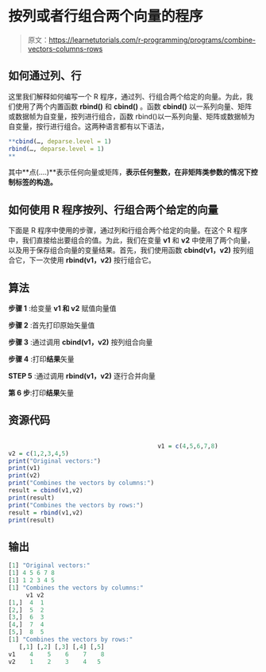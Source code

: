# 按列或者行组合两个向量的程序

> 原文：<https://learnetutorials.com/r-programming/programs/combine-vectors-columns-rows>

## 如何通过列、行

这里我们解释如何编写一个 R 程序，通过列、行组合两个给定的向量。为此，我们使用了两个内置函数 **rbind()** 和 **cbind()** 。函数 **cbind()** 以一系列向量、矩阵或数据帧为自变量，按列进行组合，函数 rbind()以一系列向量、矩阵或数据帧为自变量，按行进行组合。这两种语言都有以下语法，

```r
**cbind(…, deparse.level = 1)
rbind(…, deparse.level = 1)
** 

```

其中**点(....)**表示任何向量或矩阵，**表示任何整数，在非矩阵类参数的情况下控制标签的构造。**

## 如何使用 R 程序按列、行组合两个给定的向量

下面是 R 程序中使用的步骤，通过列和行组合两个给定的向量。在这个 R 程序中，我们直接给出要组合的值。为此，我们在变量 **v1** 和 **v2** 中使用了两个向量，以及用于保存组合向量的变量结果。首先，我们使用函数 **cbind(v1，v2)** 按列组合它，下一次使用 **rbind(v1，v2)** 按行组合它。

## 算法

**步骤 1** :给变量 **v1 和 v2** 赋值向量值

**步骤 2** :首先打印原始矢量值

**步骤 3** :通过调用 **cbind(v1，v2)** 按列组合向量

**步骤 4** :打印**结果**矢量

**STEP 5** :通过调用 **rbind(v1，v2)** 逐行合并向量

**第 6 步**:打印**结果**矢量

## 资源代码

```r

                                          v1 = c(4,5,6,7,8)
v2 = c(1,2,3,4,5)
print("Original vectors:")
print(v1)
print(v2)
print("Combines the vectors by columns:")
result = cbind(v1,v2)
print(result)
print("Combines the vectors by rows:")
result = rbind(v1,v2)
print(result)

```

## 输出

```r
[1] "Original vectors:"
[1] 4 5 6 7 8
[1] 1 2 3 4 5
[1] "Combines the vectors by columns:"
     v1 v2
[1,]  4  1
[2,]  5  2
[3,]  6  3
[4,]  7  4
[5,]  8  5
[1] "Combines the vectors by rows:"
   [,1] [,2] [,3] [,4] [,5]
v1    4    5    6    7    8
v2    1    2    3    4   5 
```